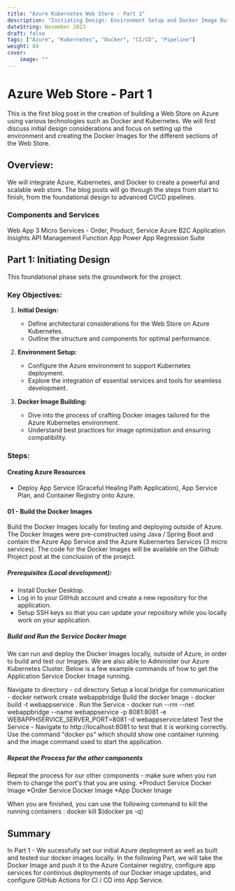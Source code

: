 ```yaml
---
title: "Azure Kubernetes Web Store - Part 1"
description: "Initiating Design: Environment Setup and Docker Image Building"
dateString: November 2023
draft: false
tags: ["Azure", "Kubernetes", "Docker", "CI/CD", "Pipeline"]
weight: 84
cover:
    image: ""
---
```


# Azure Web Store - Part 1

This is the first blog post in the creation of building a Web Store on Azure using various technologies such as Docker and Kubernetes. We will first discuss initial design considerations and focus on setting up the environment and creating the Docker Images for the different sections of the Web Store.

## Overview:

We will integrate Azure, Kubernetes, and Docker to create a powerful and scalable web store. The blog posts will go through the steps from start to finish, from the foundational design to advanced CI/CD pipelines.

### Components and Services
 Web App
 3 Micro Services - Order, Product, Service
 Azure B2C
 Application Insights
 API Management
 Function App
 Power App
 Regression Suite

## Part 1: Initiating Design

This foundational phase sets the groundwork for the project.

### Key Objectives:

1. **Initial Design:**
   - Define architectural considerations for the Web Store on Azure Kubernetes.
   - Outline the structure and components for optimal performance.

2. **Environment Setup:**
   - Configure the Azure environment to support Kubernetes deployment.
   - Explore the integration of essential services and tools for seamless development.

3. **Docker Image Building:**
   - Dive into the process of crafting Docker images tailored for the Azure Kubernetes environment.
   - Understand best practices for image optimization and ensuring compatibility.

### Steps:

#### Creating Azure Resources

- Deploy App Service (Graceful Healing Path Application), App Service Plan, and Container Registry onto Azure.

#### 01 - Build the Docker Images

Build the Docker Images locally for testing and deploying outside of Azure.
The Docker Images were pre-constructed using Java / Spring Boot and contain the Azure App Service and the Azure Kubernertes Services (3 micro services).
The code for the Docker Images will be available on the Github Project post at the conclusion of the proejct.

##### Prerequisites (Local development):

- Install Docker Desktop.
- Log in to your GitHub account and create a new repository for the application.
- Setup SSH keys so that you can update your repository while you locally work on your application.

##### Build and Run the Service Docker Image

We can run and deploy the Docker Images locally, outside of Azure, in order to build and test our Images. We are also able to Administer our Azure Kubernetes Cluster. Below is a few example commands of how to get the Application Service Docker Image running.

Navigate to directory - cd directory
Setup a local bridge for communication - docker network create webappbridge
Build the docker Image - docker build -t webappservice .
Run the Service - docker run --rm --net webappbridge --name webappservice -p 8081:8081 -e WEBAPPHSERVICE_SERVER_PORT=8081 -d webappservice:latest
Test the Service - Navigate to http://localhost:8081 to test that it is working correctly.
Use the command "docker ps" which should show one container running and the image command used to start the application.

##### Repeat the Process for the other components
Repeat the process for our other components - make sure when you run them to change the port's that you are using.
    *Product Service Docker Image
    *Order Service Docker Image
    *App Docker Image

When you are finished, you can use the following command to kill the running containers : 
docker kill $(docker ps -q)


## Summary

In Part 1 - We sucessfully set our initial Azure deployment as well as built and tested our docker images locally. In the following Part, we will take the Docker Image and push it to the Azure Container registry, configure app services for continous deployments of our Docker image updates, and configure GitHub Actions for CI / CD into App Service.